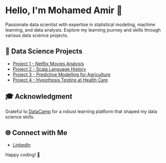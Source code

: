 # Hello, I'm Mohamed Amir 👋

Passionate data scientist with expertise in statistical modeling, machine learning, and data analysis. Explore my learning journey and skills through various data science projects.

## 🚀 Data Science Projects

- [Project 1 - Netflix Movies Analysis](Project_1/Investigating%20Netflix%20Movies%20and%20Guest%20Stars%20in%20The%20Office.ipynb)
- [Project 2 - Scala Language History](Project_2/The%20GitHub%20History%20of%20the%20Scala%20Language.ipynb)
- [Project 3 - Predictive Modelling for Agriculture](Project_3/Predictive%20Modelling%20for%20Agriculture.ipynb)
- [Project 4 - Hypothesis Testing at Health Care](Project_4/Hypothesis%20Testing%20at%20Health%20Care.ipynb)

## 🎓 Acknowledgment

Grateful to [DataCamp](https://www.datacamp.com/) for a robust learning platform that shaped my data science skills.

## 🌐 Connect with Me

- [LinkedIn](https://www.linkedin.com/in/mohamed-amir-9a47b2146/)

Happy coding! 🚀

<!---
mamir707/mamir707 is a ✨ special ✨ repository because its `README.md` (this file) appears on your GitHub profile.
You can click the Preview link to take a look at your changes.
--->

